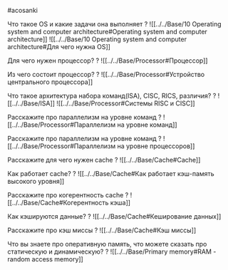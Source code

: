 #acosanki

Что такое OS и какие задачи она выполняет
?
![[../../Base/10 Operating system and computer architecture#Operating system and computer architecture]]
![[../../Base/10 Operating system and computer architecture#Для чего нужна OS]]

Для чего нужен процессор?
?
![[../../Base/Processor#Процессор]]

Из чего состоит процессор?
?
![[../../Base/Processor#Устройство центрального процессора]]

Что такое архитектура набора команд(ISA), CISC, RICS, различия?
?
![[../../Base/ISA]]
![[../../Base/Processor#Системы RISC и CISC]]

Расскажите про параллелизм на уровне команд
?
![[../../Base/Processor#Параллелизм на уровне команд]]

Расскажите про параллелизм на уровне команд
?
![[../../Base/Processor#Параллелизм на уровне процессоров]]

Расскажите для чего нужен cache
?
![[../../Base/Cache#Cache]]

Как работает cache?
?
![[../../Base/Cache#Как работает кэш-память высокого уровня]]

Расскажите про когерентность cache
?
![[../../Base/Cache#Когерентность кэша]]

Как кэшируются данные?
?
![[../../Base/Cache#Кеширование данных]]

Расскажите про кэш миссы
?
![[../../Base/Cache#Кэш миссы]]

Что вы знаете про оперативную память, что можете сказать про статическую и динамическую?
?
![[../../Base/Primary memory#RAM - random access memory]]
